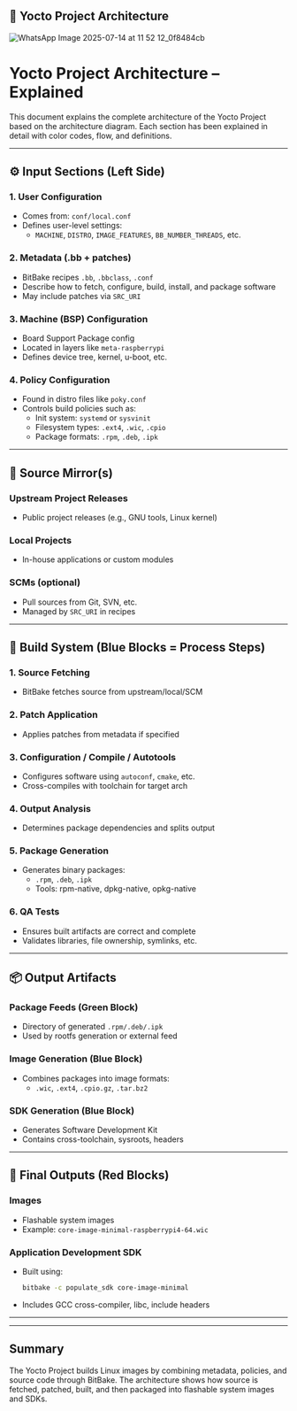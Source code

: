 ## 📌 Yocto Project Architecture
![WhatsApp Image 2025-07-14 at 11 52 12_0f8484cb](https://github.com/user-attachments/assets/c24573da-54c3-4b34-a867-ebe0bd7545f8)

# Yocto Project Architecture – Explained

This document explains the complete architecture of the Yocto Project based on the architecture diagram. Each section has been explained in detail with color codes, flow, and definitions.

---

## ⚙️ Input Sections (Left Side)

### 1. User Configuration
- Comes from: `conf/local.conf`
- Defines user-level settings:
  - `MACHINE`, `DISTRO`, `IMAGE_FEATURES`, `BB_NUMBER_THREADS`, etc.

### 2. Metadata (.bb + patches)
- BitBake recipes `.bb`, `.bbclass`, `.conf`
- Describe how to fetch, configure, build, install, and package software
- May include patches via `SRC_URI`

### 3. Machine (BSP) Configuration
- Board Support Package config
- Located in layers like `meta-raspberrypi`
- Defines device tree, kernel, u-boot, etc.

### 4. Policy Configuration
- Found in distro files like `poky.conf`
- Controls build policies such as:
  - Init system: `systemd` or `sysvinit`
  - Filesystem types: `.ext4`, `.wic`, `.cpio`
  - Package formats: `.rpm`, `.deb`, `.ipk`

---

## 👤 Source Mirror(s)

### Upstream Project Releases
- Public project releases (e.g., GNU tools, Linux kernel)

### Local Projects
- In-house applications or custom modules

### SCMs (optional)
- Pull sources from Git, SVN, etc.
- Managed by `SRC_URI` in recipes

---

## 🔧 Build System (Blue Blocks = Process Steps)

### 1. Source Fetching
- BitBake fetches source from upstream/local/SCM

### 2. Patch Application
- Applies patches from metadata if specified

### 3. Configuration / Compile / Autotools
- Configures software using `autoconf`, `cmake`, etc.
- Cross-compiles with toolchain for target arch

### 4. Output Analysis
- Determines package dependencies and splits output

### 5. Package Generation
- Generates binary packages:
  - `.rpm`, `.deb`, `.ipk`
  - Tools: rpm-native, dpkg-native, opkg-native

### 6. QA Tests
- Ensures built artifacts are correct and complete
- Validates libraries, file ownership, symlinks, etc.

---

## 📦 Output Artifacts

### Package Feeds (Green Block)
- Directory of generated `.rpm/.deb/.ipk`
- Used by rootfs generation or external feed

### Image Generation (Blue Block)
- Combines packages into image formats:
  - `.wic`, `.ext4`, `.cpio.gz`, `.tar.bz2`

### SDK Generation (Blue Block)
- Generates Software Development Kit
- Contains cross-toolchain, sysroots, headers

---

## 🔴 Final Outputs (Red Blocks)

### Images
- Flashable system images
- Example: `core-image-minimal-raspberrypi4-64.wic`

### Application Development SDK
- Built using:
  ```sh
  bitbake -c populate_sdk core-image-minimal
  ```
- Includes GCC cross-compiler, libc, include headers

---


---

## Summary
The Yocto Project builds Linux images by combining metadata, policies, and source code through BitBake. The architecture shows how source is fetched, patched, built, and then packaged into flashable system images and SDKs.

